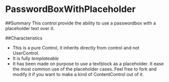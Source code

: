# PasswordBoxWithPlaceholder

##Summary
This control provide the ability to use a passwordbox with a placeholder text over it.

##Characteristics

- This is a pure Control, it inherits directly from control and not UserControl.
- It is fully *templateable*
- It has been made on purpose to use a textblock as a placeholder. It ease the most common use of the placeholder cases. Feel free to fork and modify it if you want to make a kind of ContentControl out of it.
